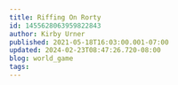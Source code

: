 ```yaml
---
title: Riffing On Rorty
id: 1455628063959822843
author: Kirby Urner
published: 2021-05-18T16:03:00.001-07:00
updated: 2024-02-23T08:47:26.720-08:00
blog: world_game
tags: 
---
```


